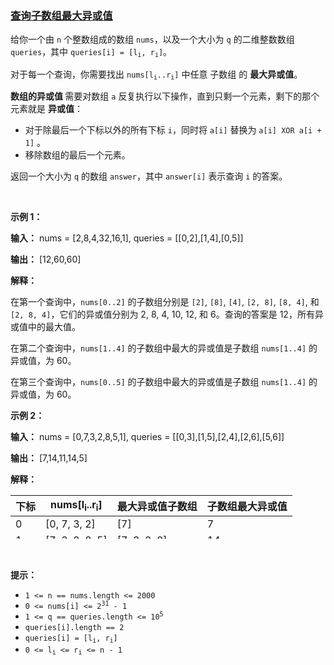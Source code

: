 ### [查询子数组最大异或值](https://leetcode-cn.com/problems/maximum-xor-score-subarray-queries)

<p>给你一个由 <code>n</code> 个整数组成的数组 <code>nums</code>，以及一个大小为 <code>q</code> 的二维整数数组 <code>queries</code>，其中 <code>queries[i] = [l<sub>i</sub>, r<sub>i</sub>]</code>。</p>

<p>对于每一个查询，你需要找出 <code>nums[l<sub>i</sub>..r<sub>i</sub>]</code> 中任意 <span data-keyword="subarray">子数组</span> 的 <strong>最大异或值</strong>。</p>

<p><strong>数组的异或值 </strong>需要对数组 <code>a</code> 反复执行以下操作，直到只剩一个元素，剩下的那个元素就是 <strong>异或值</strong>：</p>

<ul>
	<li><span class="text-only" data-eleid="9" style="white-space: pre;">对于除最后一个下标以外的所有下标</span> <code>i</code>，同时将 <code>a[i]</code> 替换为 <code>a[i] XOR a[i + 1]</code> 。</li>
	<li>移除数组的最后一个元素。</li>
</ul>

<p>返回一个大小为 <code>q</code> 的数组 <code>answer</code>，其中 <code>answer[i]</code> 表示查询 <code>i</code> 的答案。</p>

<p>&nbsp;</p>

<p><strong class="example">示例 1：</strong></p>

<div class="example-block">
<p><strong>输入：</strong> <span class="example-io">nums = [2,8,4,32,16,1], queries = [[0,2],[1,4],[0,5]]</span></p>

<p><strong>输出：</strong> <span class="example-io">[12,60,60]</span></p>

<p><strong>解释：</strong></p>

<p>在第一个查询中，<code>nums[0..2]</code> 的子数组分别是 <code>[2]</code>, <code>[8]</code>, <code>[4]</code>, <code>[2, 8]</code>, <code>[8, 4]</code>, 和 <code>[2, 8, 4]</code>，它们的异或值分别为 2, 8, 4, 10, 12, 和 6。查询的答案是 12，所有异或值中的最大值。</p>

<p>在第二个查询中，<code>nums[1..4]</code> 的子数组中最大的异或值是子数组 <code>nums[1..4]</code> 的异或值，为 60。</p>

<p>在第三个查询中，<code>nums[0..5]</code> 的子数组中最大的异或值是子数组 <code>nums[1..4]</code> 的异或值，为 60。</p>
</div>

<p><strong class="example">示例 2：</strong></p>

<div class="example-block">
<p><strong>输入：</strong> <span class="example-io">nums = [0,7,3,2,8,5,1], queries = [[0,3],[1,5],[2,4],[2,6],[5,6]]</span></p>

<p><strong>输出：</strong> <span class="example-io">[7,14,11,14,5]</span></p>

<p><strong>解释：</strong></p>

<table height="70" width="472">
	<thead>
		<tr>
			<th>下标</th>
			<th>nums[l<sub>i</sub>..r<sub>i</sub>]</th>
			<th>最大异或值子数组</th>
			<th>子数组最大异或值</th>
		</tr>
	</thead>
	<tbody>
		<tr>
			<td>0</td>
			<td>[0, 7, 3, 2]</td>
			<td>[7]</td>
			<td>7</td>
		</tr>
		<tr>
			<td>1</td>
			<td>[7, 3, 2, 8, 5]</td>
			<td>[7, 3, 2, 8]</td>
			<td>14</td>
		</tr>
		<tr>
			<td>2</td>
			<td>[3, 2, 8]</td>
			<td>[3, 2, 8]</td>
			<td>11</td>
		</tr>
		<tr>
			<td>3</td>
			<td>[3, 2, 8, 5, 1]</td>
			<td>[2, 8, 5, 1]</td>
			<td>14</td>
		</tr>
		<tr>
			<td>4</td>
			<td>[5, 1]</td>
			<td>[5]</td>
			<td>5</td>
		</tr>
	</tbody>
</table>
</div>

<p>&nbsp;</p>

<p><strong>提示：</strong></p>

<ul>
	<li><code>1 &lt;= n == nums.length &lt;= 2000</code></li>
	<li><code>0 &lt;= nums[i] &lt;= 2<sup>31</sup> - 1</code></li>
	<li><code>1 &lt;= q == queries.length &lt;= 10<sup>5</sup></code></li>
	<li><code>queries[i].length == 2</code></li>
	<li><code>queries[i] = [l<sub>i</sub>, r<sub>i</sub>]</code></li>
	<li><code>0 &lt;= l<sub>i</sub> &lt;= r<sub>i</sub> &lt;= n - 1</code></li>
</ul>
